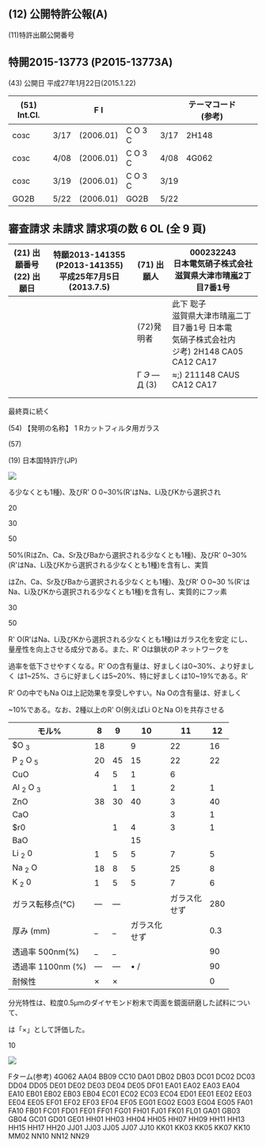 ## (12) 公開特許公報(A)

(11)特許出願公開番号

## 特開2015-13773 (P2015-13773A)

(43) 公開日 平成27年1月22日(2015.1.22)

| (51) Int.Cl. |      | F I       |         |      | テーマコード (参考) |  |  |
|--------------|------|-----------|---------|------|-------------|--|--|
| созс         | 3/17 | (2006.01) | C O 3 C | 3/17 | 2H148       |  |  |
| созс         | 4/08 | (2006.01) | C O 3 C | 4/08 | 4G062       |  |  |
| созс         | 3/19 | (2006.01) | C O 3 C | 3/19 |             |  |  |
| GO2B         | 5/22 | (2006.01) | GO2B    | 5/22 |             |  |  |

## 審査請求 未請求 請求項の数 6 OL (全 9 頁)

| (21) 出願番号<br>(22) 出願日 | 特願2013-141355 (P2013-141355)<br>平成25年7月5日 (2013.7.5) | (71) 出願人           | 000232243<br>日本電気硝子株式会社<br>滋賀県大津市晴嵐2丁目7番1号                           |
|-----------------------|------------------------------------------------------|--------------------|----------------------------------------------------------------------|
|                       |                                                      | (72)発明者            | 此下 聡子<br>滋賀県大津市晴嵐二丁目7番1号 日本電<br>気硝子株式会社内<br>ジ考) 2H148 CA05 CA12 CA17 |
|                       |                                                      | Г <i>Э</i> — Д (3) | ≈;) 211148 CAUS CA12 CA17                                            |
|                       |                                                      |                    |                                                                      |
|                       |                                                      |                    |                                                                      |

最終頁に続く

(54) 【発明の名称】 1 Rカットフィルタ用ガラス

(57)

(19) 日本国特許庁(JP)

![](_page_0_Figure_11.jpeg)

る少なくとも1種)、及びR' O 0~30%(R'はNa、Li及びKから選択され

20

30

50

50%(RはZn、Ca、Sr及びBaから選択される少なくとも1種)、及びR' 0~30%(R'はNa、Li及びKから選択される少なくとも1種)を含有し、実質

はZn、Ca、Sr及びBaから選択される少なくとも1種)、及びR' O 0~30 %(R'はNa、Li及びKから選択される少なくとも1種)を含有し、実質的にフッ素

30

50

 R' O(R'はNa、Li及びKから選択される少なくとも1種)はガラス化を安定 にし、量産性を向上させる成分である。また、R' Oは鎖状のP ネットワークを

過率を低下させやすくなる。R' Oの含有量は、好ましくは0~30%、より好ましく は1~25%、さらに好ましくは5~20%、特に好ましくは10~19%である。R'

R' Oの中でもNa Oは上記効果を享受しやすい。Na Oの含有量は、好ましく

~10%である。なお、2種以上のR' O(例えばLi OとNa O)を共存させる

| モル%                            | 8  | 9  | 10         | 11         | 12  |
|--------------------------------|----|----|------------|------------|-----|
| \$O <sub>3</sub>               | 18 |    | 9          | 22         | 16  |
| P <sub>2</sub> O <sub>5</sub>  | 20 | 45 | 15         | 22         | 22  |
| CuO                            | 4  | 5  | 1          | 6          |     |
| Al <sub>2</sub> O <sub>3</sub> |    | 1  | 1          | 2          | 1   |
| ZnO                            | 38 | 30 | 40         | 3          | 40  |
| CaO                            |    |    |            | 3          | 1   |
| \$r0                           |    | 1  | 4          | 3          | 1   |
| BaO                            |    |    | 15         |            |     |
| Li <sub>2</sub> 0              | 1  | 5  | 5          | 7          | 5   |
| Na <sub>2</sub> O              | 18 | 8  | 5          | 25         | 8   |
| K <sub>2</sub> 0               | 1  | 5  | 5          | 7          | 6   |
| ガラス転移点(℃)                      | —  | —  |            | ガラス化<br>せず | 280 |
| 厚み (mm)                        | _  | _  | ガラス化<br>せず |            | 0.3 |
| 透過率 500nm(%)                   | _  | _  |            |            | 90  |
| 透過率 1100nm (%)                 | —  | —  | • /        |            | 90  |
| 耐候性                            | ×  | ×  |            |            | 0   |

分光特性は、粒度0.5μmのダイヤモンド粉末で両面を鏡面研磨した試料について、

は「×」として評価した。

10

![](_page_7_Figure_1.jpeg)

Fターム(参考) 4G062 AA04 BB09 CC10 DA01 DB02 DB03 DC01 DC02 DC03 DD04 DD05 DE01 DE02 DE03 DE04 DE05 DF01 EA01 EA02 EA03 EA04 EA10 EB01 EB02 EB03 EB04 EC01 EC02 EC03 EC04 ED01 EE01 EE02 EE03 EE04 EE05 EF01 EF02 EF03 EF04 EF05 EG01 EG02 EG03 EG04 EG05 FA01 FA10 FB01 FC01 FD01 FE01 FF01 FG01 FH01 FJ01 FK01 FL01 GA01 GB03 GB04 GC01 GD01 GE01 HH01 HH03 HH04 HH05 HH07 HH09 HH11 HH13 HH15 HH17 HH20 JJ01 JJ03 JJ05 JJ07 JJ10 KK01 KK03 KK05 KK07 KK10 MM02 NN10 NN12 NN29